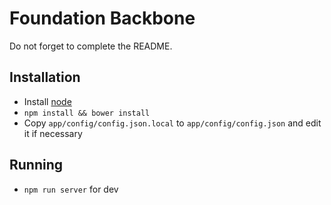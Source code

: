 # Foundation Backbone

Do not forget to complete the README.

## Installation

- Install [node](http://nodejs.org)
- `npm install && bower install`
- Copy `app/config/config.json.local` to `app/config/config.json` and edit it if necessary

## Running

- `npm run server` for dev

